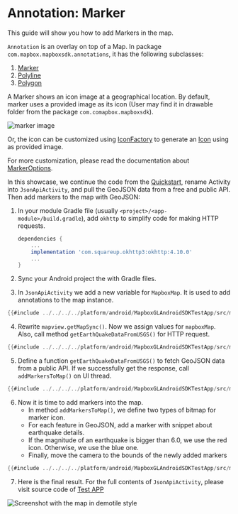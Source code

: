 # Annotation: Marker

This guide will show you how to add Markers in the map.

`Annotation` is an overlay on top of a Map. In package
`com.mapbox.mapboxsdk.annotations`, it has the following subclasses:
1. [Marker]
2. [Polyline]
3. [Polygon]

A Marker shows an icon image at a geographical location. By default, marker uses
a provided image as its icon (User may find it in drawable folder from the package
`com.comapbox.mapboxsdk`).

![marker image]

Or, the icon can be customized using [IconFactory] to generate an
[Icon] using as provided image.

For more customization, please read the documentation about [MarkerOptions].

In this showcase, we continue the code from the [Quickstart],
rename Activity into `JsonApiActivity`,
and pull the GeoJSON data from a free and public API.
Then add markers to the map with GeoJSON:

1. In your module Gradle file (usually `<project>/<app-module>/build.gradle`), add
   `okhttp` to simplify code for making HTTP requests.


    ```gradle
    dependencies {
        ...
        implementation 'com.squareup.okhttp3:okhttp:4.10.0'
        ...
    }
    ```

2. Sync your Android project the with Gradle files.

3. In `JsonApiActivity` we add a new variable for `MapboxMap`.
   It is used to add annotations to the map instance.

```kotlin
{{#include ../../../../platform/android/MapboxGLAndroidSDKTestApp/src/main/java/com/mapbox/mapboxsdk/testapp/activity/annotation/JsonApiActivity.kt:top}}
```

4. Rewrite `mapview.getMapSync()`. Now we assign values for `mapboxMap`.
   Also, call method `getEarthQuakeDataFromUSGS()` for HTTP request.

```kotlin
{{#include ../../../../platform/android/MapboxGLAndroidSDKTestApp/src/main/java/com/mapbox/mapboxsdk/testapp/activity/annotation/JsonApiActivity.kt:mapAsync}}
```

5. Define a function `getEarthQuakeDataFromUSGS()` to fetch GeoJSON data from a public API.
   If we successfully get the response, call `addMarkersToMap()` on UI thread.

```kotlin
{{#include ../../../../platform/android/MapboxGLAndroidSDKTestApp/src/main/java/com/mapbox/mapboxsdk/testapp/activity/annotation/JsonApiActivity.kt:getEarthquakes}}
```

6. Now it is time to add markers into the map.
   - In method `addMarkersToMap()`, we define two types of bitmap for marker icon.
   - For each feature in GeoJSON, add a marker with snippet about earthquake details.
   - If the magnitude of an earthquake is bigger than 6.0, we use the red icon. Otherwise, we use the blue one.
   - Finally, move the camera to the bounds of the newly added markers

```kotlin
{{#include ../../../../platform/android/MapboxGLAndroidSDKTestApp/src/main/java/com/mapbox/mapboxsdk/testapp/activity/annotation/JsonApiActivity.kt:addMarkers}}
```

7. Here is the final result. For the full contents of `JsonApiActivity`, please visit source code of [Test APP]

<div style="align: center">
  <img src="https://github.com/maplibre/maplibre-native/assets/19887090/00446249-9b19-4a48-8a46-00d4c5a2f981" alt="Screenshot with the map in demotile style">
</div>

[Marker]: https://maplibre.org/maplibre-native/android/api/-map-libre%20-native%20for%20-android/com.mapbox.mapboxsdk.annotations/-marker/index.html
[Polyline]: https://maplibre.org/maplibre-native/android/api/-map-libre%20-native%20for%20-android/com.mapbox.mapboxsdk.annotations/-polyline/index.html
[Polygon]: https://maplibre.org/maplibre-native/android/api/-map-libre%20-native%20for%20-android/com.mapbox.mapboxsdk.annotations/-polygon/index.html
[marker image]: https://raw.githubusercontent.com/maplibre/maplibre-native/main/test/fixtures/sprites/default_marker.png
[IconFactory]: https://maplibre.org/maplibre-native/android/api/-map-libre%20-native%20for%20-android/com.mapbox.mapboxsdk.annotations/-icon-factory/index.html
[Icon]: https://maplibre.org/maplibre-native/android/api/-map-libre%20-native%20for%20-android/com.mapbox.mapboxsdk.annotations/-icon/index.html
[Quickstart]: ./getting-started-guide.md
[mvn]: https://mvnrepository.com/artifact/org.maplibre.gl/android-plugin-annotation-v9
[Android Developer Documentation]: https://developer.android.com/topic/libraries/architecture/coroutines
[MarkerOptions]: https://maplibre.org/maplibre-native/android/api/-map-libre%20-native%20for%20-android/com.mapbox.mapboxsdk.annotations/-marker-options/index.html
[Test App]: https://github.com/maplibre/maplibre-native/tree/main/platform/android/MapboxGLAndroidSDKTestApp/src/main/java/com/mapbox/mapboxsdk/testapp/activity/annotation/JsonApiActivity.kt
